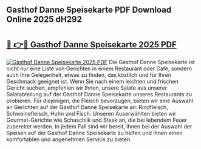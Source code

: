 ## Gasthof Danne Speisekarte PDF Download Online 2025 dH292

# <h2><a href="http://gc8cg7p.nevu.top/?p=Gasthof+Danne+Speisekarte">🔗 👉🔴 Gasthof Danne Speisekarte 2025 PDF</a></h2>

[![Gasthof Danne Speisekarte 2025 PDF](https://i.imgur.com/dBaPXMq.png)](http://gc8cg7p.nevu.top/?p=Gasthof+Danne+Speisekarte)
Die Gasthof Danne Speisekarte ist nicht nur eine Liste von Gerichten in einem Restaurant oder Café, sondern auch Ihre Gelegenheit, etwas zu finden, das köstlich und für Ihren Geschmack geeignet ist. Wenn Sie nach einem leichten und frischen Gericht suchen, empfehlen wir Ihnen, unsere Salate aus unserer Salatabteilung auf der Gasthof Danne Speisekarte unseres Restaurants zu probieren. Für diejenigen, die Fleisch bevorzugen, bieten wir eine Auswahl an Gerichten auf der Gasthof Danne Speisekarte an: Rindfleisch, Schweinefleisch, Huhn und Fisch. Unseren Auserwählten bieten wir Gourmet-Gerichte wie Schaschlik und Steak an, die bei lebendem Feuer zubereitet werden. In jedem Fall sind wir bereit, Ihnen bei der Auswahl der Speisen auf der Gasthof Danne Speisekarte zu helfen und Ihnen einen komfortablen und angenehmen Service zu bieten.
